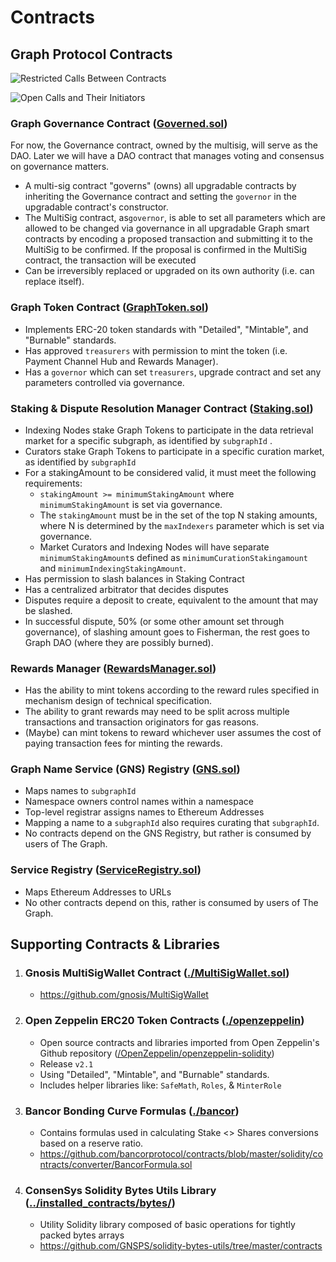 # Contracts

## Graph Protocol Contracts
![Restricted Calls Between Contracts](https://www.lucidchart.com/publicSegments/view/7b2d4166-1085-447f-bfb9-f2640e19794c/image.jpeg)

![Open Calls and Their Initiators](https://www.lucidchart.com/publicSegments/view/36fcf559-ab1f-42c9-bbb2-01f78274698e/image.jpeg)

### Graph Governance Contract ([Governed.sol](./Governed.sol))
For now, the Governance contract, owned by the multisig, will serve as the DAO. Later we will have a DAO contract that manages voting and consensus on governance matters.
- A multi-sig contract "governs" (owns) all upgradable contracts by inheriting the Governance contract and setting the `governor` in the upgradable contract's constructor.
- The MultiSig contract, as`governor`, is able to set all parameters which are allowed to be changed via governance in all upgradable Graph smart contracts by encoding a proposed transaction and submitting it to the MultiSig to be confirmed. If the proposal is confirmed in the MultiSig contract, the transaction will be executed
- Can be irreversibly replaced or upgraded on its own authority (i.e. can replace itself).

### Graph Token Contract ([GraphToken.sol](./GraphToken.sol))
- Implements ERC-20 token standards with "Detailed", "Mintable", and "Burnable" standards.
- Has approved `treasurers` with permission to mint the token (i.e. Payment Channel Hub and Rewards Manager).
- Has a `governor` which can set `treasurers`, upgrade contract and set any parameters controlled via governance.

### Staking & Dispute Resolution Manager Contract ([Staking.sol](./Staking.sol))
- Indexing Nodes stake Graph Tokens to participate in the data retrieval market for a specific subgraph, as identified by `subgraphId` .
- Curators stake Graph Tokens to participate in a specific curation market, as identified by `subgraphId`
- For a stakingAmount to be considered valid, it must meet the following requirements:
    - `stakingAmount >= minimumStakingAmount` where `minimumStakingAmount` is set via governance.
    - The `stakingAmount` must be in the set of the top N staking amounts, where N is determined by the `maxIndexers` parameter which is set via governance.
    - Market Curators and Indexing Nodes will have separate `minimumStakingAmount`s defined as `minimumCurationStakingamount` and `minimumIndexingStakingAmount`.
- Has permission to slash balances in Staking Contract
- Has a centralized arbitrator that decides disputes
- Disputes require a deposit to create, equivalent to the amount that may be slashed.
- In successful dispute, 50% (or some other amount set through governance), of slashing amount goes to Fisherman, the rest goes to Graph DAO (where they are possibly burned).

### Rewards Manager ([RewardsManager.sol](./RewardsManager.sol))
- Has the ability to mint tokens according to the reward rules specified in mechanism design of technical specification.
- The ability to grant rewards may need to be split across multiple transactions and transaction originators for gas reasons.
- (Maybe) can mint tokens to reward whichever user assumes the cost of paying transaction fees for minting the rewards.

### Graph Name Service (GNS) Registry ([GNS.sol](./GNS.sol))
- Maps names to `subgraphId`
- Namespace owners control names within a namespace
- Top-level registrar assigns names to Ethereum Addresses
- Mapping a name to a `subgraphId` also requires curating that `subgraphId`.
- No contracts depend on the GNS Registry, but rather is consumed by users of The Graph.

### Service Registry ([ServiceRegistry.sol](./ServiceRegistry.sol))
- Maps Ethereum Addresses to URLs
- No other contracts depend on this, rather is consumed by users of The Graph.


## Supporting Contracts &amp; Libraries
1. ### Gnosis MultiSigWallet Contract ([./MultiSigWallet.sol](./MultiSigWallet.sol))
    - https://github.com/gnosis/MultiSigWallet

1. ### Open Zeppelin ERC20 Token Contracts ([./openzeppelin](./openzeppelin))
    - Open source contracts and libraries imported from Open Zeppelin's Github repository ([/OpenZeppelin/openzeppelin-solidity](https://github.com/OpenZeppelin/openzeppelin-solidity))
    - Release `v2.1`
    - Using "Detailed", "Mintable", and "Burnable" standards.
    - Includes helper libraries like: `SafeMath`, `Roles`, & `MinterRole`

1. ### Bancor Bonding Curve Formulas ([./bancor](./contracts/bancor/))
    - Contains formulas used in calculating Stake <> Shares conversions based on a reserve ratio.
    - https://github.com/bancorprotocol/contracts/blob/master/solidity/contracts/converter/BancorFormula.sol

1. ### ConsenSys Solidity Bytes Utils Library ([../installed_contracts/bytes/](../installed_contracts/bytes/))
    - Utility Solidity library composed of basic operations for tightly packed bytes arrays
    - https://github.com/GNSPS/solidity-bytes-utils/tree/master/contracts